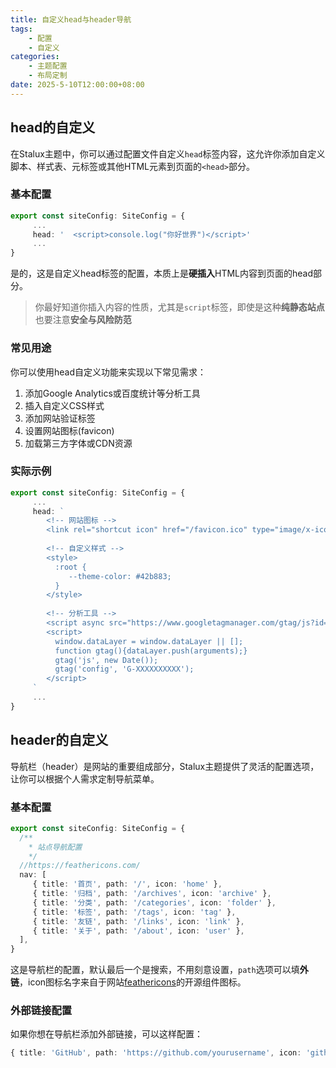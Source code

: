 ```yaml
---
title: 自定义head与header导航
tags: 
    - 配置
    - 自定义
categories: 
    - 主题配置
    - 布局定制
date: 2025-5-10T12:00:00+08:00
---
```


## head的自定义

在Stalux主题中，你可以通过配置文件自定义`head`标签内容，这允许你添加自定义脚本、样式表、元标签或其他HTML元素到页面的`<head>`部分。

### 基本配置

```ts
export const siteConfig: SiteConfig = {
     ...
     head: '  <script>console.log("你好世界")</script>'
     ...
}
```

是的，这是自定义head标签的配置，本质上是**硬插入**HTML内容到页面的head部分。
>你最好知道你插入内容的性质，尤其是`script`标签，即使是这种**纯静态站点**也要注意**安全与风险防范**

### 常见用途

你可以使用head自定义功能来实现以下常见需求：

1. 添加Google Analytics或百度统计等分析工具
2. 插入自定义CSS样式
3. 添加网站验证标签
4. 设置网站图标(favicon)
5. 加载第三方字体或CDN资源

### 实际示例

```ts
export const siteConfig: SiteConfig = {
     ...
     head: `
        <!-- 网站图标 -->
        <link rel="shortcut icon" href="/favicon.ico" type="image/x-icon">
        
        <!-- 自定义样式 -->
        <style>
          :root {
             --theme-color: #42b883;
          }
        </style>
        
        <!-- 分析工具 -->
        <script async src="https://www.googletagmanager.com/gtag/js?id=G-XXXXXXXXXX"></script>
        <script>
          window.dataLayer = window.dataLayer || [];
          function gtag(){dataLayer.push(arguments);}
          gtag('js', new Date());
          gtag('config', 'G-XXXXXXXXXX');
        </script>
     `
     ...
}
```

## header的自定义

导航栏（header）是网站的重要组成部分，Stalux主题提供了灵活的配置选项，让你可以根据个人需求定制导航菜单。

### 基本配置

```ts
export const siteConfig: SiteConfig = {
  /**
    * 站点导航配置
    */
  //https://feathericons.com/
  nav: [
     { title: '首页', path: '/', icon: 'home' },
     { title: '归档', path: '/archives', icon: 'archive' },
     { title: '分类', path: '/categories', icon: 'folder' },
     { title: '标签', path: '/tags', icon: 'tag' },
     { title: '友链', path: '/links', icon: 'link' },
     { title: '关于', path: '/about', icon: 'user' },
  ],
}
```

这是导航栏的配置，默认最后一个是搜索，不用刻意设置，`path`选项可以填**外链**，icon图标名字来自于网站[feathericons](https://feathericons.com/)的开源组件图标。

### 外部链接配置

如果你想在导航栏添加外部链接，可以这样配置：

```ts
{ title: 'GitHub', path: 'https://github.com/yourusername', icon: 'github'}
```

